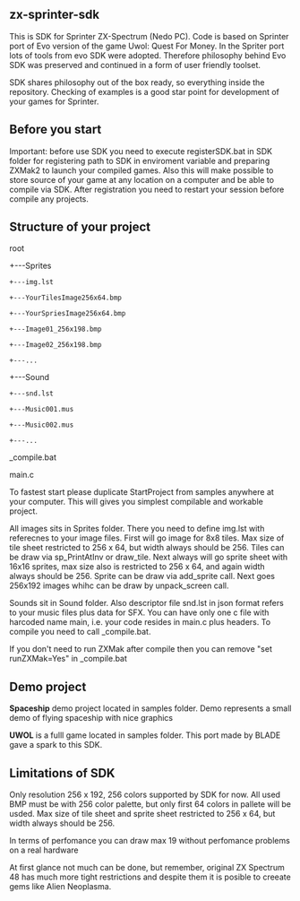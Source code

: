 ## zx-sprinter-sdk

This is SDK for Sprinter ZX-Spectrum (Nedo PC). Code is based on Sprinter port of Evo version of the game Uwol: Quest For Money.
In the Spriter port lots of tools from evo SDK were adopted. Therefore philosophy behind Evo SDK was preserved and
continued in a form of user friendly toolset.

SDK shares philosophy out of the box ready, so everything inside the repository. Checking of examples is a good star point for
development of your games for Sprinter.

## Before you start

Important: before use SDK you need to execute registerSDK.bat in SDK folder for registering path to SDK
in enviroment variable and preparing ZXMak2 to launch your compiled games. Also this will make possible to store source of
your game at any location on a computer and be able to compile via SDK. After registration you need to restart your
session before compile any projects.

## Structure of your project

root

+---Sprites

    +---img.lst

    +---YourTilesImage256x64.bmp

    +---YourSpriesImage256x64.bmp

    +---Image01_256x198.bmp

    +---Image02_256x198.bmp

    +---...

+---Sound

    +---snd.lst

    +---Music001.mus

    +---Music002.mus

    +---...

_compile.bat

main.c

To fastest start please duplicate StartProject from samples anywhere at your computer. This will gives you simplest
compilable and workable project.

All images sits in Sprites folder. There you need to define img.lst with referecnes to your image files.
First will go image for 8x8 tiles. Max size of tile sheet restricted to 256 x 64, but width always should be 256. Tiles
can be draw via sp_PrintAtInv or draw_tile. Next always will go sprite sheet with 16x16 sprites, max size also is restricted
to 256 x 64, and again width always should be 256. Sprite can be draw via add_sprite call.
Next goes 256x192 images whihc can be draw by unpack_screen call.

Sounds sit in Sound folder. Also descriptor file snd.lst in json format refers to your music files plus data for SFX.
You can have only one c file with harcoded name main, i.e. your code resides in main.c plus headers. To compile
you need to call _compile.bat.

If you don't need to run ZXMak after compile then you can remove "set runZXMak=Yes" in _compile.bat

## Demo project

**Spaceship** demo project located in samples folder. Demo represents a small demo of flying spaceship with nice graphics

**UWOL** is a fulll game located in samples folder. This port made by BLADE gave a spark to this SDK. 

## Limitations of SDK

Only resolution 256 x 192, 256 colors supported by SDK for now. All used BMP must be with 256 color palette, but only
first 64 colors in pallete will be usded. Max size of tile sheet and sprite sheet restricted to 256 x 64, but width always
should be 256.

In terms of perfomance you can draw max 19 without perfomance problems on a real hardware

At first glance not much can be done, but remember, original ZX Spectrum 48 has much more tight restrictions and despite
them it is posible to creeate gems like Alien Neoplasma. 


